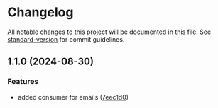 # Changelog

All notable changes to this project will be documented in this file. See [standard-version](https://github.com/conventional-changelog/standard-version) for commit guidelines.

## 1.1.0 (2024-08-30)


### Features

* added consumer for emails ([7eec1d0](https://github.com/CandeeGenerations/nk-consumer/commit/7eec1d0afe5c4675dca6f05f20bc274fa3960346))
